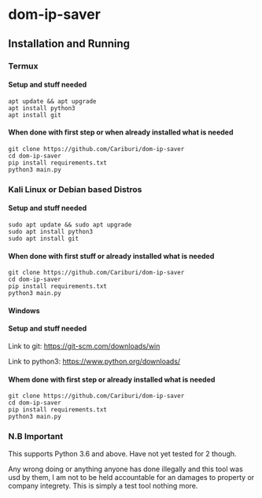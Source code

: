 # dom-ip-saver
## Installation and Running

### Termux
#### Setup and stuff needed
    apt update && apt upgrade
    apt install python3
    apt install git
    
 #### When done with first step or when already installed what is needed
    git clone https://github.com/Cariburi/dom-ip-saver
    cd dom-ip-saver
    pip install requirements.txt
    python3 main.py

### Kali Linux or Debian based Distros
#### Setup and stuff needed
    sudo apt update && sudo apt upgrade
    sudo apt install python3
    sudo apt install git

#### When done with first stuff or already installed what is needed
    git clone https://github.com/Cariburi/dom-ip-saver
    cd dom-ip-saver
    pip install requirements.txt
    python3 main.py

#### Windows
#### Setup and stuff needed
Link to git: https://git-scm.com/downloads/win

Link to python3: https://www.python.org/downloads/

#### Whem done with first step or already installed what is needed
    git clone https://github.com/Cariburi/dom-ip-saver
    cd dom-ip-saver
    pip install requirements.txt
    python3 main.py

### N.B Important
This supports Python 3.6 and above. Have not yet tested for 2 though.

Any wrong doing or anything anyone has done illegally and this tool was usd by them, I am not to be held accountable for an damages to property or company integrety. This is simply a test tool nothing more.

